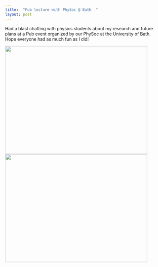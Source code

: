 ```yaml
---
title:  "Pub lecture with PhySoc @ Bath  "
layout: post
---
```

Had a blast chatting with physics students about my research and future plans at a Pub event organized by our PhySoc at the University of Bath. Hope everyone had as much fun as I did!

<img src="https://sorayacaixeiro.github.io/images/IMG_1463.PNG" width="460" height="349">
<img src="https://sorayacaixeiro.github.io/images/IMG_4333.PNG" width="460" height="349">
